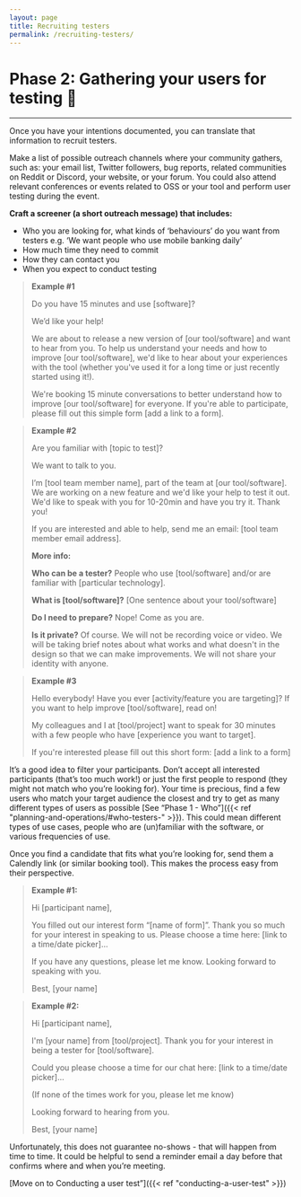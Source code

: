 ```yaml
---
layout: page
title: Recruiting testers
permalink: /recruiting-testers/
---
```


# Phase 2: Gathering your users for testing 🎣

---

Once you have your intentions documented, you can translate that information to recruit testers.

Make a list of possible outreach channels where your community gathers, such as: your email list, Twitter followers, bug reports, related communities on Reddit or Discord, your website, or your forum. You could also attend relevant conferences or events related to OSS or your tool and perform user testing during the event.

**Craft a screener (a short outreach message) that includes:**

- Who you are looking for, what kinds of ‘behaviours’ do you want from testers e.g. ‘We want people who use mobile banking daily’
- How much time they need to commit
- How they can contact you
- When you expect to conduct testing



> **Example #1**
>
> Do you have 15 minutes and use [software]?
> 
> We’d like your help!
> 
> We are about to release a new version of [our tool/software] and want to hear from you. To help us understand your needs and how to improve [our tool/software], we'd like to hear about your experiences with the tool (whether you've used it for a long time or just recently started using it!).
> 
> We're booking 15 minute conversations to better understand how to improve [our tool/software] for everyone. If you're able to participate, please fill out this simple form [add a link to a form].

> **Example #2**
>
> Are you familiar with [topic to test]?
> 
> We want to talk to you.
> 
> I’m [tool team member name], part of the team at [our tool/software]. We are working on a new feature and we'd like your help to test it out. We'd like to speak with you for 10-20min and have you try it. Thank you!
> 
> If you are interested and able to help, send me an email: [tool team member email address].
>
> 
> **More info:**
> 
> **Who can be a tester?**
> People who use [tool/software] and/or are familiar with [particular technology].
> 
> **What is [tool/software]?**
> [One sentence about your tool/software]
> 
> **Do I need to prepare?**
> Nope! Come as you are.
> 
> **Is it private?**
> Of course. We will not be recording voice or video. We will be taking brief notes about what works and what doesn't in the design so that we can make improvements. We will not share your identity with anyone.

> **Example #3**
> 
> Hello everybody! Have you ever [activity/feature you are targeting]? If you want to help improve [tool/software], read on!
> 
> My colleagues and I at [tool/project] want to speak for 30 minutes with a few people who have [experience you want to target].
> 
> If you're interested please fill out this short form: [add a link to a form]

It’s a good idea to filter your participants. Don’t accept all interested participants (that’s too much work!) or just the first people to respond (they might not match who you’re looking for). Your time is precious, find a few users who match your target audience the closest and try to get as many different types of users as possible [See “Phase 1 - Who”]({{< ref "planning-and-operations/#who-testers-" >}}). This could mean different types of use cases, people who are (un)familiar with the software, or various frequencies of use.

Once you find a candidate that fits what you’re looking for, send them a Calendly link (or similar booking tool). This makes the process easy from their perspective.

> **Example #1:**
> 
> Hi [participant name],
> 
> You filled out our interest form “[name of form]”. Thank you so much for your interest in speaking to us. Please choose a time here: [link to a time/date picker]...
> 
> If you have any questions, please let me know. Looking forward to speaking with you.
> 
> Best,
> [your name]

> **Example #2:**
>
> Hi [participant name],
> 
> I'm [your name] from [tool/project]. Thank you for your interest in being a tester for [tool/software].
> 
> Could you please choose a time for our chat here: [link to a time/date picker]...
> 
> (If none of the times work for you, please let me know)
> 
> Looking forward to hearing from you.
> 
> Best,
> [your name]

Unfortunately, this does not guarantee no-shows - that will happen from time to time. It could be helpful to send a reminder email a day before that confirms where and when you’re meeting.

[Move on to Conducting a user test”]({{< ref "conducting-a-user-test" >}})
